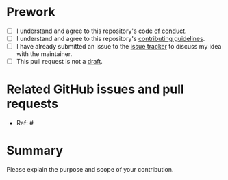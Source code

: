 # Prework

* [ ] I understand and agree to this repository's [code of conduct](https://github.com/wlandau/jagstargets/blob/main/CODE_OF_CONDUCT.md).
* [ ] I understand and agree to this repository's [contributing guidelines](https://github.com/wlandau/jagstargets/blob/main/CONTRIBUTING.md).
* [ ] I have already submitted an issue to the [issue tracker](http://github.com/wlandau/jagstargets/issues) to discuss my idea with the maintainer.
* [ ] This pull request is not a [draft](https://github.blog/2019-02-14-introducing-draft-pull-requests).

# Related GitHub issues and pull requests

* Ref: #

# Summary

Please explain the purpose and scope of your contribution.
